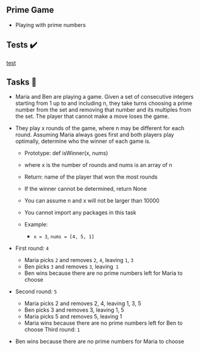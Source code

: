 ## Prime Game

- Playing with prime numbers

## Tests :heavy_check_mark:

[test](test)

## Tasks :page_with_curl:

- Maria and Ben are playing a game. Given a set of consecutive integers starting from 1 up to and including n, they take turns choosing a prime number from the set and removing that number and its multiples from the set. The player that cannot make a move loses the game.

- They play x rounds of the game, where n may be different for each round. Assuming Maria always goes first and both players play optimally, determine who the winner of each game is.

    - Prototype: def isWinner(x, nums)
    - where x is the number of rounds and nums is an array of n
    - Return: name of the player that won the most rounds
    - If the winner cannot be determined, return None
    - You can assume n and x will not be larger than 10000
    - You cannot import any packages in this task
    - Example:

        - `x = 3`, `nums = [4, 5, 1]`
- First round: `4`

    - Maria picks `2` and removes `2`, `4`, leaving `1`, `3`
    - Ben picks `3` and removes `3`, leaving` 1`
    - Ben wins because there are no prime numbers left for Maria to choose
- Second round: `5`

    - Maria picks 2 and removes 2, 4, leaving 1, 3, 5
    - Ben picks 3 and removes 3, leaving 1, 5
    - Maria picks 5 and removes 5, leaving 1
    - Maria wins because there are no prime numbers left for Ben to choose
Third round: `1`

- Ben wins because there are no prime numbers for Maria to choose